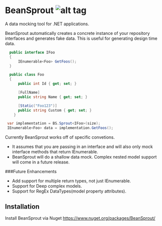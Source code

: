 # BeanSprout ![alt tag](http://i.imgur.com/e8csqpf.png) 
A data mocking tool for .NET applications.

BeanSprout automatically creates a concrete instance of your repository interfaces and generates fake data. This is useful for generating design time data.

```csharp
  public interface IFoo
  {
      IEnumerable<Foo> GetFoos();
  }

  public class Foo
  {
      public int Id { get; set; }

      [FullName]
      public string Name { get; set; }

      [Static("Foo123")]
      public string Custom { get; set; }
    }

 var implementation = BS.Sprout<IFoo>(size);
 IEnumerable<Foo> data = implementation.GetFoos();
 ```
Currently BeanSprout works off of specific convetions.
* It assumes that you are passing in an interface and will also only mock interface methods that return IEnumerable<T>. 
* BeanSprout will do a shallow data mock. Complex nested model support will come in a future release.

###Future Enhancements

* Add support for multiple return types, not just IEnumerable.
* Support for Deep complex models.
* Support for RegEx DataTypes(model property attributes). 


## Installation
Install BeanSprout via Nuget https://www.nuget.org/packages/BeanSprout/
